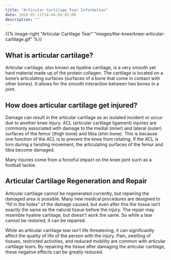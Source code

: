 ```yaml
---
title: "Articular Cartilage Tear Information"
date: 2018-02-11T14:44:03-05:00
description: ""
---
```


{{% image-right "Articular Cartilage Tear" "images/the-knee/knee-articular-cartilage.gif" %}}

## What is articular cartilage?

Articular cartilage, also known as hyaline cartilage, is a very smooth yet hard material 
made up of the protein collagen. The cartilage is located on a bone’s articulating surfaces 
(surfaces of a bone that come in contact with other bones). It allows for the smooth 
interaction between two bones in a joint.

## How does articular cartilage get injured?
Damage can result in the articular cartilage as an isolated incident or occur due to another 
knee injury. ACL (articular cartilage ligament) injuries are commonly associated with damage 
to the medial (inner) and lateral (outer) surfaces of the femur (thigh bone) and tibia (shin 
bone). This is because one function of the ACL is to prevent the knee from rotating. If the 
ACL is torn during a twisting movement, the articulating surfaces of the femur and tibia 
become damaged.

Many injuries come from a forceful impact on the knee joint such as a football tackle.

## Articular Cartilage Regeneration and Repair
Articular cartilage cannot be regenerated currently, but repairing the damaged area is 
possible. Many new medical procedures are designed to “fill in the holes” of the damage 
caused, but even after this the tissue isn’t exactly the same as the natural tissue before 
the injury. The repair may resemble hyaline cartilage, but doesn’t work the same. So while a 
tear cannot be restored, it can be repaired.

While an articular cartilage tear isn’t life threatening, it can significantly affect the 
quality of life of the person with the injury. Pain, swelling of tissues, restricted 
activities, and reduced mobility are common with articular cartilage tears. By repairing the 
tissue after damaging the articular cartilage, these negative effects can be greatly reduced.
